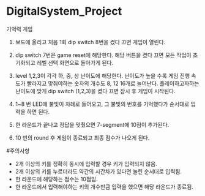 # DigitalSystem_Project

기억력 게임

1. 보드에 올리고 처음 1회 dip switch 8번을 켰다 끄면 게임이 열린다.

2. dip switch 7번은 game reset에 해당한다. 해당 버튼을 켰다 끄면 모든 작업이 초기화되고 레벨 선택 
   화면으로 돌아가게 된다.

3. level 1,2,3이 각각 하, 중, 상 난이도에 해당한다. 난이도가 높을 수록 게임 진행 속도가 빨라지고 
   맞춰야하는 숫자의 개수도 8, 12 16개로 늘어난다.
   플레이하고자하는 난이도에 맞게 dip switch (1,2,3)을 켰다 끄면 잠시 후 게임이 시작된다.

4. 1~8 번 LED에 불빛이 차례로 들어오고, 그 불빛의 번호를 
   기억했다가 순서대로 입력을 하면 된다.

5. 한 라운드가 끝나고 정답을 맞췄으면 7-segment에 10점이 추가된다.

6. 10 번의 round 후 게임이 종료되고 최종 점수가 나오게 된다.


#주의사항
  - 2개 이상의 키를 정확히 동시에 입력할 경우 키가 입력되지 않음.
  - 2개 이상의 키를 누르더라도 약간의 시간차가 있다면 눌린 순서대로 입력됨.
  - 한 라운드에 해당하는 점수는 10점임.
  - 한 라운드에서 입력해야하는 키의 개수만큼 입력을 했으면 해당 라운드가 종료됨.
